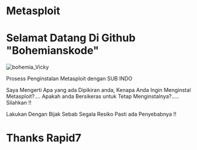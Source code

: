 # Metasploit
# Selamat Datang Di Github "Bohemianskode"
![bohemia_Vicky](https://user-images.githubusercontent.com/68543155/209378237-ca6414be-9d03-4a60-8c85-c7e843766605.jpeg)

Prosess Penginstalan Metasploit dengan SUB INDO

Saya Mengerti Apa yang ada Dipikiran anda,
Kenapa Anda Ingin Menginstal Metasploit?....
Apakah anda Bersikeras untuk Tetap Menginstalnya?.....
Silahkan !!

Lakukan Dengan Bijak Sebab Segala Resiko Pasti ada Penyebabnya !!

# Thanks Rapid7
